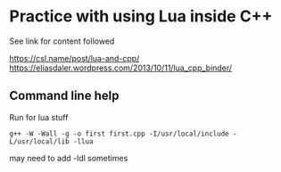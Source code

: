 # Practice with using Lua inside C++
See link for content followed

https://csl.name/post/lua-and-cpp/
https://eliasdaler.wordpress.com/2013/10/11/lua_cpp_binder/

## Command line help
Run for lua stuff

    g++ -W -Wall -g -o first first.cpp -I/usr/local/include -L/usr/local/lib -llua
    
may need to add -ldl sometimes
